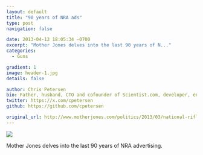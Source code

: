 ```yaml
---
layout: default
title: "90 years of NRA ads"
type: post
navigation: false

date: 2013-04-12 18:05:34 -0700
excerpt: "Mother Jones delves into the last 90 years of N..."
categories:
  - Guns

gradient: 1
image: header-1.jpg
details: false

author: Chris Petersen
bio: Father, husband, CTO and cofounder of Scientist.com, developer, entrepreneur and technologist.
twitter: https://x.com/cpetersen
github: https://github.com/cpetersen

original_url: http://www.motherjones.com/politics/2013/03/national-rifle-association-ads-history
---
```



  ![](/assets/import/7ffc788d9be0bc57725e2458ea359749.png)  

 Mother Jones delves into the last 90 years of NRA advertising.

